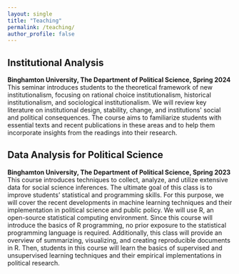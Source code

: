 ```yaml
---
layout: single
title: "Teaching"
permalink: /teaching/
author_profile: false
---
```


## Institutional Analysis
**Binghamton University, The Department of Political Science, Spring 2024**
This seminar introduces students to the theoretical framework of new institutionalism, focusing on rational choice institutionalism, historical institutionalism, and sociological institutionalism. We will review key literature on institutional design, stability, change, and institutions' social and political consequences. The course aims to familiarize students with essential texts and recent publications in these areas and to help them incorporate insights from the readings into their research.  

## Data Analysis for Political Science
**Binghamton University, The Department of Political Science, Spring 2023**
This course introduces techniques to collect, analyze, and utilize extensive data for social science inferences. The ultimate goal of this class is to improve students’ statistical and programming skills. For this purpose, we will cover the recent developments in machine learning techniques and their implementation in political science and public policy. 
We will use R, an open-source statistical computing environment. Since this course will introduce the basics of R programming, no prior exposure to the statistical programming language is required. Additionally, this class will provide an overview of summarizing, visualizing, and creating reproducible documents in R. Then, students in this course will learn the basics of supervised and unsupervised learning techniques and their empirical implementations in political research.   



